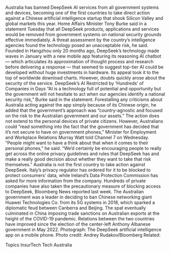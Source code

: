 Australia has banned DeepSeek AI services from all government systems and devices, becoming one of the first countries to take direct action against a Chinese artificial intelligence startup that shook Silicon Valley and global markets this year.
Home Affairs Minister Tony Burke said in a statement Tuesday that all DeepSeek products, applications and services would be removed from government systems on national security grounds effective immediately. A threat assessment by the country’s intelligence agencies found the technology posed an unacceptable risk, he said.
Founded in Hangzhou only 20 months ago, DeepSeek’s technology made waves in January with a new mobile app featuring its reasoning AI chatbot — which articulates its approximation of thought process and research before delivering a response — that seemed to suggest top-tier AI could be developed without huge investments in hardware. Its appeal took it to the top of worldwide download charts. However, doubts quickly arose about the security of the service.
DeepSeek’s AI Restricted by ‘Hundreds’ of Companies in Days
“AI is a technology full of potential and opportunity but the government will not hesitate to act when our agencies identify a national security risk,” Burke said in the statement. Forestalling any criticisms about Australia acting against the app simply because of its Chinese origin, he added that the government’s approach was “country-agnostic and focused on the risk to the Australian government and our assets.”
The action does not extend to the personal devices of private citizens. However, Australians could “read something into the fact that the government has decided that it’s not secure to have on government phones,” Minister for Employment and Workplace Relations Murray Watt told Channel 7 on Wednesday.
“People might want to have a think about that when it comes to their personal phones,” he said. “We’d certainly be encouraging people to really get across the online privacy guidelines and rules that DeepSeek has and make a really good decision about whether they want to take that risk themselves.”
Australia is not the first country to take action against DeepSeek. Italy’s privacy regulator has ordered for it to be blocked to protect consumers’ data, while Ireland’s Data Protection Commission has asked for more information from the company. Hundreds of private companies have also taken the precautionary measure of blocking access to DeepSeek, Bloomberg News reported last week.
The Australian government was a leader in deciding to ban Chinese networking giant Huawei Technologies Co. from its 5G systems in 2018, which sparked a diplomatic feud between Canberra and Beijing. The spat eventually culminated in China imposing trade sanctions on Australian exports at the height of the COVID-19 pandemic. Relations between the two countries have improved since the election of the center-left Anthony Albanese government in May 2022.
Photograph: The DeepSeek artificial intelligence app on a mobile phone. Photo credit: Andrey Rudakov/Bloomberg
Related:

Topics
InsurTech
Tech
Australia
